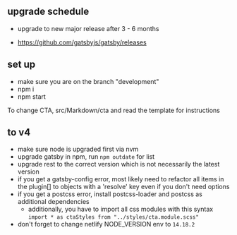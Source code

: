 ## upgrade schedule

- upgrade to new major release after 3 - 6 months

- https://github.com/gatsbyjs/gatsby/releases

## set up

- make sure you are on the branch "development"
- npm i
- npm start

To change CTA, src/Markdown/cta and read the template for instructions

## to v4

- make sure node is upgraded first via nvm
- upgrade gatsby in npm, run `npm outdate` for list
- upgrade rest to the correct version which is not necessarily the latest version
- if you get a gatsby-config error, most likely need to refactor all items in the plugin[] to objects with a 'resolve' key even if you don't need options
- if you get a postcss error, install postcss-loader and postcss as additional dependencies
  - additionally, you have to import all css modules with this syntax `import * as ctaStyles from "../styles/cta.module.scss"`
- don't forget to change netlify NODE_VERSION env to `14.18.2`

